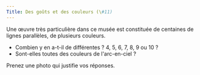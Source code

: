 ```yaml
---
Title: Des goûts et des couleurs (\#11)
---
```


Une œuvre très particulière dans ce musée est constituée de centaines de lignes parallèles, de plusieurs couleurs.

- Combien y en a-t-il de différentes ? 4, 5, 6, 7, 8, 9 ou 10 ?
- Sont-elles toutes des couleurs de l'arc-en-ciel ?

Prenez une photo qui justifie vos réponses.

